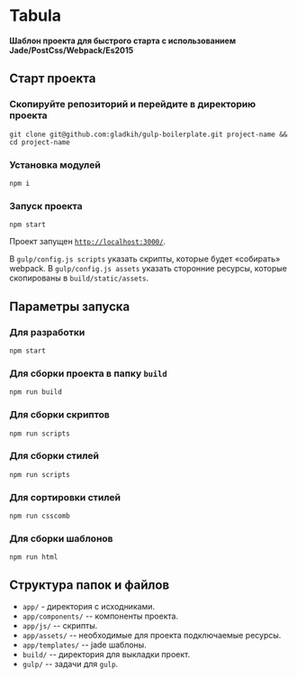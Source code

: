 # Tabula
**Шаблон проекта для быстрого старта с использованием Jade/PostCss/Webpack/Es2015**

## Старт проекта
### Скопируйте репозиторий и перейдите в директорию проекта

```
git clone git@github.com:gladkih/gulp-boilerplate.git project-name && cd project-name
```

### Установка модулей

```
npm i
```

### Запуск проекта

```
npm start
```

Проект запущен [`http://localhost:3000/`](http://localhost:3000/).

В `gulp/config.js scripts` указать скрипты, которые будет «собирать» webpack. В `gulp/config.js assets` указать сторонние ресурсы, которые скопированы в `build/static/assets`.

## Параметры запуска
### Для разработки

```
npm start
```

### Для сборки проекта в папку `build`

```
npm run build
```

### Для сборки скриптов

```
npm run scripts
```

### Для сборки стилей

```
npm run scripts
```

### Для сортировки стилей

```
npm run csscomb
```

### Для сборки шаблонов

```
npm run html
```

## Структура папок и файлов
- `app/` - директория с исходниками.
- `app/components/` -- компоненты проекта.
- `app/js/` -- скрипты.
- `app/assets/` -- необходимые для проекта подключаемые ресурсы.
- `app/templates/` -- jade шаблоны.
- `build/` -- директория для выкладки проект.
- `gulp/` -- задачи для `gulp`.
